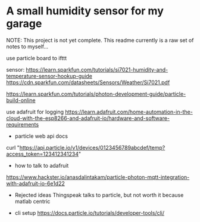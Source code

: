 # A small humidity sensor for my garage

NOTE: This project is not yet complete.  This readme currently is a raw set of notes to myself...

use particle board to ifttt

sensor: https://learn.sparkfun.com/tutorials/si7021-humidity-and-temperature-sensor-hookup-guide
https://cdn.sparkfun.com/datasheets/Sensors/Weather/Si7021.pdf

https://learn.sparkfun.com/tutorials/photon-development-guide/particle-build-online

use adafruit for logging
https://learn.adafruit.com/home-automation-in-the-cloud-with-the-esp8266-and-adafruit-io/hardware-and-software-requirements

* particle web api docs

curl "https://api.particle.io/v1/devices/0123456789abcdef/temp?access_token=123412341234"

* how to talk to adafruit

https://www.hackster.io/anasdalintakam/particle-photon-mqtt-integration-with-adafruit-io-6e1d22

* Rejected ideas
Thingspeak talks to particle, but not worth it because matlab centric

* cli setup
https://docs.particle.io/tutorials/developer-tools/cli/
